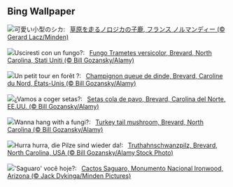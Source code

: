 ## Bing Wallpaper
![](https://www.bing.com/th?id=OHR.Fawn_JA-JP8985470231_UHD.jpg&w=1000)可愛い小型のシカ:&nbsp;&ensp;[草原を走るノロジカの子鹿, フランス ノルマンディー (© Gerard Lacz/Minden)](https://www.bing.com/th?id=OHR.Fawn_JA-JP8985470231_UHD.jpg)
<br><br/>
![](https://www.bing.com/th?id=OHR.TurkeyTailMush_IT-IT6836911122_UHD.jpg&w=1000)Usciresti con un fungo?:&nbsp;&ensp;[Fungo Trametes versicolor, Brevard, North Carolina, Stati Uniti (© Bill Gozansky/Alamy)](https://www.bing.com/th?id=OHR.TurkeyTailMush_IT-IT6836911122_UHD.jpg)
<br><br/>
![](https://www.bing.com/th?id=OHR.TurkeyTailMush_FR-FR8157290874_UHD.jpg&w=1000)Un petit tour en forêt ?:&nbsp;&ensp;[Champignon queue de dinde, Brevard, Caroline du Nord, États-Unis (© Bill Gozansky/Alamy)](https://www.bing.com/th?id=OHR.TurkeyTailMush_FR-FR8157290874_UHD.jpg)
<br><br/>
![](https://www.bing.com/th?id=OHR.TurkeyTailMush_ES-ES2759829479_UHD.jpg&w=1000)¿Vamos a coger setas?:&nbsp;&ensp;[Setas cola de pavo, Brevard, Carolina del Norte, EE.UU. (© Bill Gozansky/Alamy)](https://www.bing.com/th?id=OHR.TurkeyTailMush_ES-ES2759829479_UHD.jpg)
<br><br/>
![](https://www.bing.com/th?id=OHR.TurkeyTailMush_EN-GB2359636986_UHD.jpg&w=1000)Wanna hang with a fungi?:&nbsp;&ensp;[Turkey tail mushroom, Brevard, North Carolina (© Bill Gozansky/Alamy)](https://www.bing.com/th?id=OHR.TurkeyTailMush_EN-GB2359636986_UHD.jpg)
<br><br/>
![](https://www.bing.com/th?id=OHR.TurkeyTailMush_DE-DE7496636357_UHD.jpg&w=1000)Hurra hurra, die Pilze sind wieder da!:&nbsp;&ensp;[Truthahnschwanzpilz, Brevard, North Carolina, USA (© Bill Gozansky/Alamy Stock Photo)](https://www.bing.com/th?id=OHR.TurkeyTailMush_DE-DE7496636357_UHD.jpg)
<br><br/>
![](https://www.bing.com/th?id=OHR.IronwoodCactus_PT-BR6649967427_UHD.jpg&w=1000)'Saguaro' você hoje?:&nbsp;&ensp;[Cactos Saguaro, Monumento Nacional Ironwood, Arizona (© Jack Dykinga/Minden Pictures)](https://www.bing.com/th?id=OHR.IronwoodCactus_PT-BR6649967427_UHD.jpg)
<br><br/>
